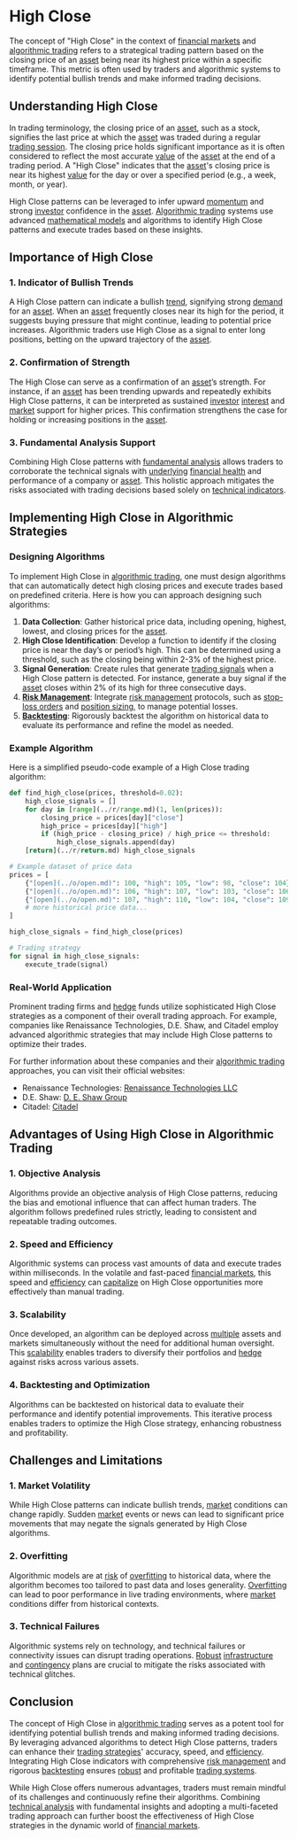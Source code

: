 # High Close

The concept of "High Close" in the context of [financial markets](../f/financial_market.md) and [algorithmic trading](../a/accountability.md) refers to a strategical trading pattern based on the closing price of an [asset](../a/asset.md) being near its highest price within a specific timeframe. This metric is often used by traders and algorithmic systems to identify potential bullish trends and make informed trading decisions.

## Understanding High Close

In trading terminology, the closing price of an [asset](../a/asset.md), such as a stock, signifies the last price at which the [asset](../a/asset.md) was traded during a regular [trading session](../t/trading_session.md). The closing price holds significant importance as it is often considered to reflect the most accurate [value](../v/value.md) of the [asset](../a/asset.md) at the end of a trading period. A "High Close" indicates that the [asset](../a/asset.md)'s closing price is near its highest [value](../v/value.md) for the day or over a specified period (e.g., a week, month, or year). 

High Close patterns can be leveraged to infer upward [momentum](../m/momentum.md) and strong [investor](../i/investor.md) confidence in the [asset](../a/asset.md). [Algorithmic trading](../a/accountability.md) systems use advanced [mathematical models](../m/mathematical_models_in_trading.md) and algorithms to identify High Close patterns and execute trades based on these insights.

## Importance of High Close

### 1. Indicator of Bullish Trends
A High Close pattern can indicate a bullish [trend](../t/trend.md), signifying strong [demand](../d/demand.md) for an [asset](../a/asset.md). When an [asset](../a/asset.md) frequently closes near its high for the period, it suggests buying pressure that might continue, leading to potential price increases. Algorithmic traders use High Close as a signal to enter long positions, betting on the upward trajectory of the [asset](../a/asset.md).

### 2. Confirmation of Strength
The High Close can serve as a confirmation of an [asset](../a/asset.md)’s strength. For instance, if an [asset](../a/asset.md) has been trending upwards and repeatedly exhibits High Close patterns, it can be interpreted as sustained [investor](../i/investor.md) [interest](../i/interest.md) and [market](../m/market.md) support for higher prices. This confirmation strengthens the case for holding or increasing positions in the [asset](../a/asset.md).

### 3. Fundamental Analysis Support
Combining High Close patterns with [fundamental analysis](../f/fundamental_analysis.md) allows traders to corroborate the technical signals with [underlying](../u/underlying.md) [financial health](../f/financial_health.md) and performance of a company or [asset](../a/asset.md). This holistic approach mitigates the risks associated with trading decisions based solely on [technical indicators](../t/technical_indicator.md).

## Implementing High Close in Algorithmic Strategies

### Designing Algorithms

To implement High Close in [algorithmic trading](../a/accountability.md), one must design algorithms that can automatically detect high closing prices and execute trades based on predefined criteria. Here is how you can approach designing such algorithms:

1. **Data Collection**: Gather historical price data, including opening, highest, lowest, and closing prices for the [asset](../a/asset.md).
2. **High Close Identification**: Develop a function to identify if the closing price is near the day’s or period’s high. This can be determined using a threshold, such as the closing being within 2-3% of the highest price.
3. **Signal Generation**: Create rules that generate [trading signals](../t/trading_signals.md) when a High Close pattern is detected. For instance, generate a buy signal if the [asset](../a/asset.md) closes within 2% of its high for three consecutive days.
4. **[Risk Management](../r/risk_management.md)**: Integrate [risk management](../r/risk_management.md) protocols, such as [stop-loss orders](../s/stop-loss_orders.md) and [position sizing](../p/position_sizing.md), to manage potential losses.
5. **[Backtesting](../b/backtesting.md)**: Rigorously backtest the algorithm on historical data to evaluate its performance and refine the model as needed.

### Example Algorithm
Here is a simplified pseudo-code example of a High Close trading algorithm:

```python
def find_high_close(prices, threshold=0.02):
    high_close_signals = []
    for day in [range](../r/range.md)(1, len(prices)):
        closing_price = prices[day]["close"]
        high_price = prices[day]["high"]
        if (high_price - closing_price) / high_price <= threshold:
            high_close_signals.append(day)
    [return](../r/return.md) high_close_signals

# Example dataset of price data
prices = [
    {"[open](../o/open.md)": 100, "high": 105, "low": 98, "close": 104},
    {"[open](../o/open.md)": 106, "high": 107, "low": 103, "close": 106},
    {"[open](../o/open.md)": 107, "high": 110, "low": 104, "close": 109},
    # more historical price data...
]

high_close_signals = find_high_close(prices)

# Trading strategy
for signal in high_close_signals:
    execute_trade(signal)
```

### Real-World Application
Prominent trading firms and [hedge](../h/hedge.md) funds utilize sophisticated High Close strategies as a component of their overall trading approach. For example, companies like Renaissance Technologies, D.E. Shaw, and Citadel employ advanced algorithmic strategies that may include High Close patterns to optimize their trades.

For further information about these companies and their [algorithmic trading](../a/accountability.md) approaches, you can visit their official websites:
- Renaissance Technologies: [Renaissance Technologies LLC](https://www.rentec.com/)
- D.E. Shaw: [D. E. Shaw Group](https://www.deshaw.com/)
- Citadel: [Citadel](https://www.citadel.com/)

## Advantages of Using High Close in Algorithmic Trading

### 1. Objective Analysis
Algorithms provide an objective analysis of High Close patterns, reducing the bias and emotional influence that can affect human traders. The algorithm follows predefined rules strictly, leading to consistent and repeatable trading outcomes.

### 2. Speed and Efficiency
Algorithmic systems can process vast amounts of data and execute trades within milliseconds. In the volatile and fast-paced [financial markets](../f/financial_market.md), this speed and [efficiency](../e/efficiency.md) can [capitalize](../c/capitalize.md) on High Close opportunities more effectively than manual trading.

### 3. Scalability
Once developed, an algorithm can be deployed across [multiple](../m/multiple.md) assets and markets simultaneously without the need for additional human oversight. This [scalability](../s/scalability.md) enables traders to diversify their portfolios and [hedge](../h/hedge.md) against risks across various assets.

### 4. Backtesting and Optimization
Algorithms can be backtested on historical data to evaluate their performance and identify potential improvements. This iterative process enables traders to optimize the High Close strategy, enhancing robustness and profitability.

## Challenges and Limitations

### 1. Market Volatility
While High Close patterns can indicate bullish trends, [market](../m/market.md) conditions can change rapidly. Sudden [market](../m/market.md) events or news can lead to significant price movements that may negate the signals generated by High Close algorithms.

### 2. Overfitting
Algorithmic models are at [risk](../r/risk.md) of [overfitting](../o/overfitting.md) to historical data, where the algorithm becomes too tailored to past data and loses generality. [Overfitting](../o/overfitting.md) can lead to poor performance in live trading environments, where [market](../m/market.md) conditions differ from historical contexts.

### 3. Technical Failures
Algorithmic systems rely on technology, and technical failures or connectivity issues can disrupt trading operations. [Robust](../r/robust.md) [infrastructure](../i/infrastructure.md) and [contingency](../c/contingency.md) plans are crucial to mitigate the risks associated with technical glitches.

## Conclusion

The concept of High Close in [algorithmic trading](../a/accountability.md) serves as a potent tool for identifying potential bullish trends and making informed trading decisions. By leveraging advanced algorithms to detect High Close patterns, traders can enhance their [trading strategies](../t/trading_strategies.md)' accuracy, speed, and [efficiency](../e/efficiency.md). Integrating High Close indicators with comprehensive [risk management](../r/risk_management.md) and rigorous [backtesting](../b/backtesting.md) ensures [robust](../r/robust.md) and profitable [trading systems](../t/trading_systems.md).

While High Close offers numerous advantages, traders must remain mindful of its challenges and continuously refine their algorithms. Combining [technical analysis](../t/technical_analysis.md) with fundamental insights and adopting a multi-faceted trading approach can further boost the effectiveness of High Close strategies in the dynamic world of [financial markets](../f/financial_market.md).